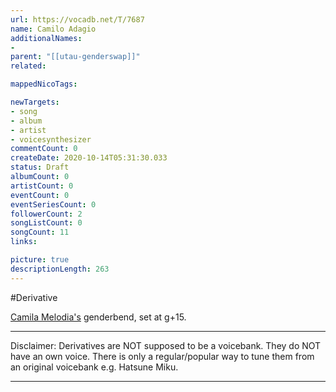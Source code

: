 ```yaml
---
url: https://vocadb.net/T/7687
name: Camilo Adagio
additionalNames: 
- 
parent: "[[utau-genderswap]]"
related:

mappedNicoTags:

newTargets:
- song
- album
- artist
- voicesynthesizer
commentCount: 0
createDate: 2020-10-14T05:31:30.033
status: Draft
albumCount: 0
artistCount: 0
eventCount: 0
eventSeriesCount: 0
followerCount: 2
songListCount: 0
songCount: 11
links: 

picture: true
descriptionLength: 263
---
```


#Derivative

[Camila Melodia's](https://vocadb.net/Ar/16304) genderbend, set at g+15.

___
Disclaimer:
Derivatives are NOT supposed to be a voicebank. They do NOT have an own voice. There is only a regular/popular way to tune them from an original voicebank e.g. Hatsune Miku.

---

